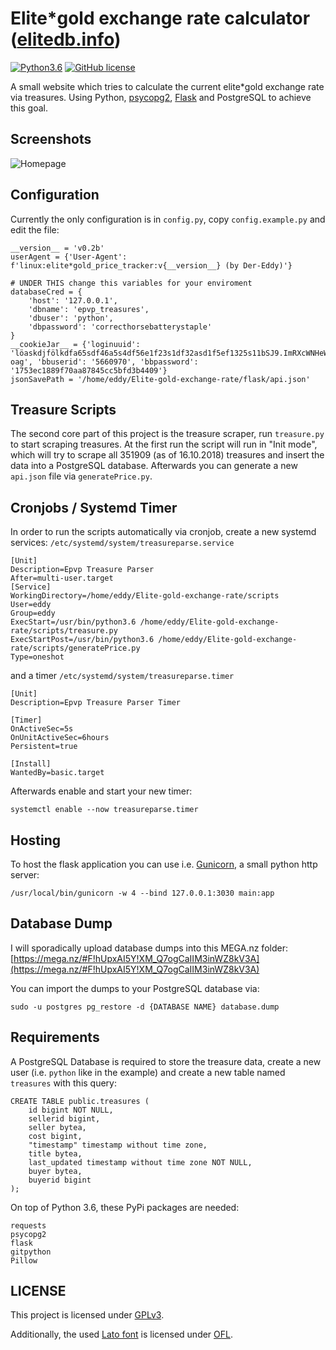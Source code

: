 Elite*gold exchange rate calculator ([elitedb.info](https://elitedb.info/))
=====================
[![Python3.6](https://img.shields.io/badge/python-3.6-blue.svg)](https://www.python.org/) [![GitHub license](https://img.shields.io/badge/license-GPLv3-blue.svg)](https://raw.githubusercontent.com/Der-Eddy/Elite-gold-exchange-rate/master/LICENSE)

A small website which tries to calculate the current elite*gold exchange rate via treasures. Using Python, [psycopg2](http://initd.org/psycopg/), [Flask](http://flask.pocoo.org/) and PostgreSQL to achieve this goal.

Screenshots
-------------
![Homepage](https://i.imgur.com/DfyeYhQ.png)

Configuration
-------------
Currently the only configuration is in `config.py`, copy `config.example.py` and edit the file:

    __version__ = 'v0.2b'
    userAgent = {'User-Agent': f'linux:elite*gold_price_tracker:v{__version__} (by Der-Eddy)'}

    # UNDER THIS change this variables for your enviroment
    databaseCred = {
        'host': '127.0.0.1',
        'dbname': 'epvp_treasures',
        'dbuser': 'python',
        'dbpassword': 'correcthorsebatterystaple'
    }
    __cookieJar__ = {'loginuuid': 'löaskdjfölkdfa65sdf46a5s4df56e1f23s1df32asd1f5ef1325s11bSJ9.ImRXcWNHeWI98sd5f4s65ef6s31h1fgjdfg6h54sdfasdfcvbcvb2465UrYlRORDYyTWREQThtYjBrcFEzd1wvbXZJRiswdlwvaWc5YkZSdDlMQUYzZEJIeE03SitsTFZhSFh5cGgrcHducXdzYjVMMTU5U0lGenNITitsYmdSSWIremlNU01UeVM5XC9ZaVpLSFBmaEkyU3NsZjQ1MVNDeHBvOGdaWWxGRlhmZ28raTlcL0RTYzlQaUJkc2N1alp4VW00dXJHMkd5UUttTnZQekZPa2Y1aE1qUjdHNVRwNkdyakhtNUtWc3VWYmUySVc0bkUyQ0pSWVMi.b6nMo5Q3hBMLauEsePPVNSdTJ8I5CqbZFDLrrln-oag', 'bbuserid': '5660970', 'bbpassword': '1753ec1889f70aa87845cc5bfd3b4409'}
    jsonSavePath = '/home/eddy/Elite-gold-exchange-rate/flask/api.json'

Treasure Scripts
-------------
The second core part of this project is the treasure scraper, run `treasure.py` to start scraping treasures. At the first run the script will run in "Init mode", which will try to scrape all 351909 (as of 16.10.2018) treasures and insert the data into a PostgreSQL database.
Afterwards you can generate a new `api.json` file via `generatePrice.py`.

Cronjobs / Systemd Timer
-------------
In order to run the scripts automatically via cronjob, create a new systemd services:
`/etc/systemd/system/treasureparse.service`

    [Unit]
    Description=Epvp Treasure Parser
    After=multi-user.target
    [Service]
    WorkingDirectory=/home/eddy/Elite-gold-exchange-rate/scripts
    User=eddy
    Group=eddy
    ExecStart=/usr/bin/python3.6 /home/eddy/Elite-gold-exchange-rate/scripts/treasure.py
    ExecStartPost=/usr/bin/python3.6 /home/eddy/Elite-gold-exchange-rate/scripts/generatePrice.py
    Type=oneshot

and a timer `/etc/systemd/system/treasureparse.timer`

    [Unit]
    Description=Epvp Treasure Parser Timer

    [Timer]
    OnActiveSec=5s
    OnUnitActiveSec=6hours
    Persistent=true

    [Install]
    WantedBy=basic.target

Afterwards enable and start your new timer:

    systemctl enable --now treasureparse.timer

Hosting
-------------
To host the flask application you can use i.e. [Gunicorn](https://gunicorn.org/), a small python http server:

    /usr/local/bin/gunicorn -w 4 --bind 127.0.0.1:3030 main:app

Database Dump
-------------
I will sporadically upload database dumps into this MEGA.nz folder: [https://mega.nz/#F!hUpxAI5Y!XM_Q7ogCaIIM3inWZ8kV3A](https://mega.nz/#F!hUpxAI5Y!XM_Q7ogCaIIM3inWZ8kV3A)

You can import the dumps to your PostgreSQL database via:

    sudo -u postgres pg_restore -d {DATABASE NAME} database.dump 

Requirements
-------------
A PostgreSQL Database is required to store the treasure data, create a new user (i.e. `python` like in the example) and create a new table named `treasures` with this query:

    CREATE TABLE public.treasures (
        id bigint NOT NULL,
        sellerid bigint,
        seller bytea,
        cost bigint,
        "timestamp" timestamp without time zone,
        title bytea,
        last_updated timestamp without time zone NOT NULL,
        buyer bytea,
        buyerid bigint
    );

On top of Python 3.6, these PyPi packages are needed:

    requests
    psycopg2
    flask
    gitpython
    Pillow

LICENSE
-------------
This project is licensed under [GPLv3](https://raw.githubusercontent.com/Der-Eddy/Elite-gold-exchange-rate/master/LICENSE).

Additionally, the used [Lato font](https://www.latofonts.com/lato-free-fonts/) is licensed under [OFL](https://scripts.sil.org/cms/scripts/page.php?site_id=nrsi&id=OFL).